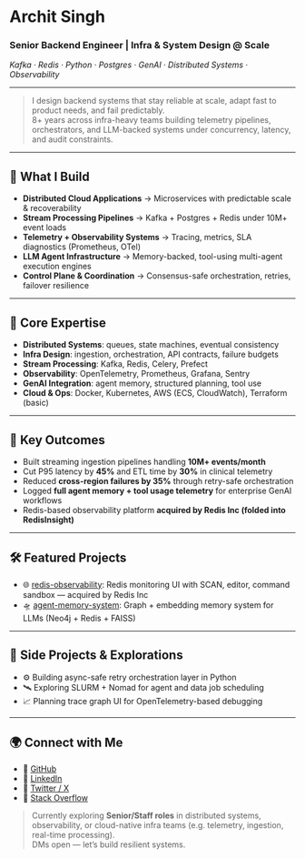 # Archit Singh

### Senior Backend Engineer | Infra & System Design @ Scale  
*Kafka · Redis · Python · Postgres · GenAI · Distributed Systems · Observability*

---

> I design backend systems that stay reliable at scale, adapt fast to product needs, and fail predictably.  
> 8+ years across infra-heavy teams building telemetry pipelines, orchestrators, and LLM-backed systems under concurrency, latency, and audit constraints.

---

## 🔩 What I Build

- **Distributed Cloud Applications** → Microservices with predictable scale & recoverability  
- **Stream Processing Pipelines** → Kafka + Postgres + Redis under 10M+ event loads  
- **Telemetry + Observability Systems** → Tracing, metrics, SLA diagnostics (Prometheus, OTel)  
- **LLM Agent Infrastructure** → Memory-backed, tool-using multi-agent execution engines  
- **Control Plane & Coordination** → Consensus-safe orchestration, retries, failover resilience  

---

## 🧠 Core Expertise

- **Distributed Systems**: queues, state machines, eventual consistency  
- **Infra Design**: ingestion, orchestration, API contracts, failure budgets  
- **Stream Processing**: Kafka, Redis, Celery, Prefect  
- **Observability**: OpenTelemetry, Prometheus, Grafana, Sentry  
- **GenAI Integration**: agent memory, structured planning, tool use  
- **Cloud & Ops**: Docker, Kubernetes, AWS (ECS, CloudWatch), Terraform (basic)  

---

## 🚀 Key Outcomes

- Built streaming ingestion pipelines handling **10M+ events/month**  
- Cut P95 latency by **45%** and ETL time by **30%** in clinical telemetry  
- Reduced **cross-region failures by 35%** through retry-safe orchestration  
- Logged **full agent memory + tool usage telemetry** for enterprise GenAI workflows  
- Redis-based observability platform **acquired by Redis Inc (folded into RedisInsight)**

---

## 🛠️ Featured Projects

- 🌐 [redis-observability](https://github.com/archit15singh/redis-gui): Redis monitoring UI with SCAN, editor, command sandbox — acquired by Redis Inc
- 🛸 [agent-memory-system](https://github.com/archit15singh/agent-memory): Graph + embedding memory system for LLMs (Neo4j + Redis + FAISS)

---

## 🌱 Side Projects & Explorations

- ⚙️ Building async-safe retry orchestration layer in Python  
- 🛰️ Exploring SLURM + Nomad for agent and data job scheduling  
- 📈 Planning trace graph UI for OpenTelemetry-based debugging  

---

## 🌍 Connect with Me

- 🔗 [GitHub](https://github.com/archit15singh)
- 💼 [LinkedIn](https://www.linkedin.com/in/archit15singh/)
- 💬 [Twitter / X](https://x.com/archit_singh15)
- 🧠 [Stack Overflow](https://stackoverflow.com/users/6245870/archit-singh)

> Currently exploring **Senior/Staff roles** in distributed systems, observability, or cloud-native infra teams (e.g. telemetry, ingestion, real-time processing).  
> DMs open — let’s build resilient systems.
